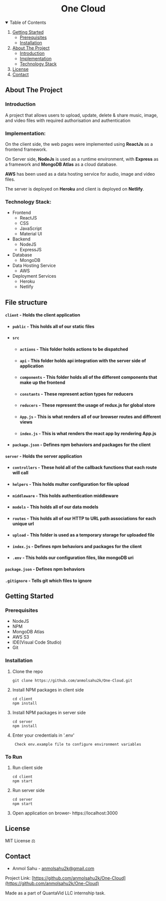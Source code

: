 <p align="center">
  <h1 align="center"> One Cloud</h1>
</p>



<!-- TABLE OF CONTENTS -->
<details open="open">
  <summary>Table of Contents</summary>
  <ol>
    <li>
      <a href="#getting-started">Getting Started</a>
      <ul>
        <li><a href="#prerequisites">Prerequisites</a></li>
        <li><a href="#installation">Installation</a></li>
      </ul>
    </li>
    <li>
      <a href="#about-the-project">About The Project</a>
      <ul>
        <li><a href="#introduction">Introduction</a></li>
        <li><a href="#implementation">Implementation</a></li>
        <li><a href="#technology-stack">Technology Stack</a></li>
      </ul>
    </li>
    <li><a href="#license">License</a></li>
    <li><a href="#contact">Contact</a></li>
  </ol>
</details>



<!-- GETTING STARTED -->
   

<!-- ABOUT THE PROJECT -->
## About The Project

  ### Introduction
  
  A project that allows users to upload, update, delete & share music, image, and video files with required authorisation and authentication


  ### Implementation: 
  On the client side, the web pages were implemented using **ReactJs** as a frontend framework.

  On Server side, **NodeJs** is used as a runtime environment, with **Express** as a framework and **MongoDB Atlas** as a cloud database. 

  **AWS** has been used as a data hosting service for audio, image and video files.
  
  The server is deployed on **Heroku** and client is deployed on **Netlify**. 

  ### Technology Stack:
  * Frontend
      * ReactJS
      * CSS
      * JavaScript
      * Material UI
  * Backend
      * NodeJS
      * ExpressJS
  * Database
      * MongoDB
  * Data Hosting Service
      * AWS   
  * Deployment Services
      * Heroku
      * Netlify


## File structure
#### `client` - Holds the client application
- #### `public` - This holds all of our static files
- #### `src`
    - #### `actions` - This folder holds actions to be dispatched
    - #### `api` - This folder holds api integration with the server side of application
    - #### `components` - This folder holds all of the different components that make up the frontend
    - #### `constants` - These represent action types for reducers
    - #### `reducers` - These represent the usage of redux.js for global store
    - #### `App.js` - This is what renders all of our browser routes and different views
    - #### `index.js` - This is what renders the react app by rendering App.js
- #### `package.json` - Defines npm behaviors and packages for the client
#### `server` - Holds the server application
- #### `controllers` - These hold all of the callback functions that each route will call
- #### `helpers` - This holds multer configuration for file upload
- #### `middleware` - This holds authentication middleware
- #### `models` - This holds all of our data models
- #### `routes` - This holds all of our HTTP to URL path associations for each unique url
- #### `upload` - This folder is used as a temporary storage for uploaded file
- #### `index.js` - Defines npm behaviors and packages for the client
- #### `.env` - This holds our configuration files, like mongoDB uri
#### `package.json` - Defines npm behaviors
#### `.gitignore` - Tells git which files to ignore

## Getting Started
### Prerequisites

* NodeJS
* NPM
* MongoDB Atlas
* AWS S3
* IDE(Visual Code Studio)
* Git

### Installation

1. Clone the repo
   ```
   git clone https://github.com/anmolsahu2k/One-Cloud.git
   ```
2. Install NPM packages in client side
   ```
   cd client
   npm install
   ```
3. Install NPM packages in server side
   ```
   cd server
   npm install
   ```
3. Enter your credentials in '.env'
   ```
    Check env.example file to configure environment variables 
   ```

### To Run

1. Run client side
   ```
   cd client
   npm start
   ```
2. Run server side
    ```
    cd server
    npm start
    ```
3. Open application on brower- https://localhost:3000
 
<!-- License -->
## License
MIT License  :balance_scale:

<!-- CONTACT -->
## Contact

- Anmol Sahu - anmolsahu2k@gmail.com

Project Link: [https://github.com/anmolsahu2k/One-Cloud](https://github.com/anmolsahu2k/One-Cloud)

Made as a part of QuantaVid LLC internship task.
